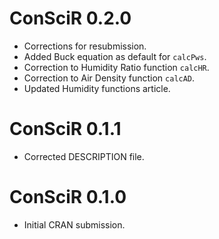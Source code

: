 # ConSciR 0.2.0

* Corrections for resubmission.
* Added Buck equation as default for `calcPws`.
* Correction to Humidity Ratio function `calcHR`.
* Correction to Air Density function `calcAD`.
* Updated Humidity functions article. 

# ConSciR 0.1.1

* Corrected DESCRIPTION file. 

# ConSciR 0.1.0

* Initial CRAN submission.
